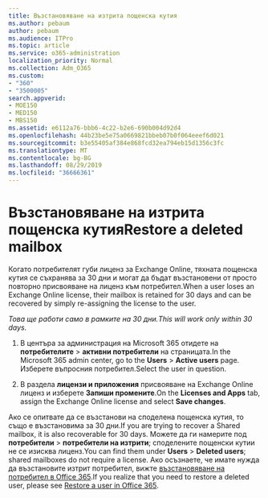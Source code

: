 ```yaml
---
title: Възстановяване на изтрита пощенска кутия
ms.author: pebaum
author: pebaum
ms.audience: ITPro
ms.topic: article
ms.service: o365-administration
localization_priority: Normal
ms.collection: Adm_O365
ms.custom:
- "360"
- "3500005"
search.appverid:
- MOE150
- MED150
- MBS150
ms.assetid: e6112a76-bbb6-4c22-b2e6-690b004d92d4
ms.openlocfilehash: 44b23be5e75a0669821bbeb07b0f064eeef6d021
ms.sourcegitcommit: b3e55405af384e868fcd32ea794eb15d1356c3fc
ms.translationtype: MT
ms.contentlocale: bg-BG
ms.lasthandoff: 08/29/2019
ms.locfileid: "36666361"
---
```

# <a name="restore-a-deleted-mailbox"></a><span data-ttu-id="eeeae-102">Възстановяване на изтрита пощенска кутия</span><span class="sxs-lookup"><span data-stu-id="eeeae-102">Restore a deleted mailbox</span></span>

<span data-ttu-id="eeeae-103">Когато потребителят губи лиценз за Exchange Online, тяхната пощенска кутия се съхранява за 30 дни и могат да бъдат възстановени от просто повторно присвояване на лиценз към потребител.</span><span class="sxs-lookup"><span data-stu-id="eeeae-103">When a user loses an Exchange Online license, their mailbox is retained for 30 days and can be recovered by simply re-assigning the license to the user.</span></span>
  
 <span data-ttu-id="eeeae-104">*Това ще работи само в рамките на 30 дни.*</span><span class="sxs-lookup"><span data-stu-id="eeeae-104">*This will work only within 30 days.*</span></span>  
  
1. <span data-ttu-id="eeeae-105">В центъра за администрация на Microsoft 365 отидете на **потребителите** \> **активни потребители** на страницата.</span><span class="sxs-lookup"><span data-stu-id="eeeae-105">In the Microsoft 365 admin center, go to the **Users** \> **Active users** page.</span></span> <span data-ttu-id="eeeae-106">Изберете въпросния потребител.</span><span class="sxs-lookup"><span data-stu-id="eeeae-106">Select the user in question.</span></span>

2. <span data-ttu-id="eeeae-107">В раздела **лицензи и приложения** присвояване на Exchange Online лиценз и изберете **Запиши промените**.</span><span class="sxs-lookup"><span data-stu-id="eeeae-107">On the **Licenses and Apps** tab, assign the Exchange Online license and select **Save changes**.</span></span>

<span data-ttu-id="eeeae-108">Ако се опитвате да се възстанови на споделена пощенска кутия, то също е възстановима за 30 дни.</span><span class="sxs-lookup"><span data-stu-id="eeeae-108">If you are trying to recover a Shared mailbox, it is also recoverable for 30 days.</span></span> <span data-ttu-id="eeeae-109">Можете да ги намерите под **потребители** \> **потребители на изтрити**; споделените пощенски кутии не се изисква лиценз.</span><span class="sxs-lookup"><span data-stu-id="eeeae-109">You can find them under **Users** \> **Deleted users**; shared mailboxes do not require a license.</span></span> <span data-ttu-id="eeeae-110">Ако осъзнаете, че имате нужда да възстановите изтрит потребител, вижте [възстановяване на потребител в Office 365](https://docs.microsoft.com/office365/admin/add-users/restore-user).</span><span class="sxs-lookup"><span data-stu-id="eeeae-110">If you realize that you need to restore a deleted user, please see [Restore a user in Office 365](https://docs.microsoft.com/office365/admin/add-users/restore-user).</span></span>
  